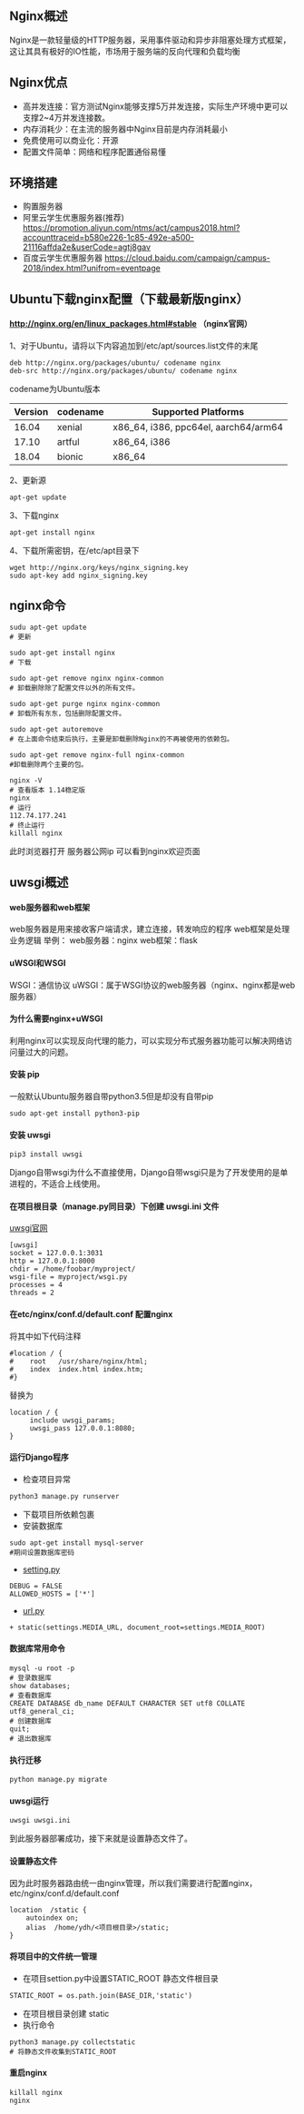 ## Nginx概述

Nginx是一款轻量级的HTTP服务器，采用事件驱动和异步非阻塞处理方式框架，这让其具有极好的IO性能，市场用于服务端的反向代理和负载均衡

## Nginx优点

- 高并发连接：官方测试Nginx能够支撑5万并发连接，实际生产环境中更可以支撑2~4万并发连接数。
- 内存消耗少：在主流的服务器中Nginx目前是内存消耗最小
- 免费使用可以商业化：开源
- 配置文件简单：网络和程序配置通俗易懂

## 环境搭建

- 购置服务器
- 阿里云学生优惠服务器(推荐) <https://promotion.aliyun.com/ntms/act/campus2018.html?accounttraceid=b580e226-1c85-492e-a500-21116affda2e&userCode=agtj8gav>
- 百度云学生优惠服务器 <https://cloud.baidu.com/campaign/campus-2018/index.html?unifrom=eventpage>

## Ubuntu下载nginx配置（下载最新版nginx）

#### <http://nginx.org/en/linux_packages.html#stable> （nginx官网）

1、对于Ubuntu，请将以下内容追加到/etc/apt/sources.list文件的末尾

```
deb http://nginx.org/packages/ubuntu/ codename nginx
deb-src http://nginx.org/packages/ubuntu/ codename nginx
```

codename为Ubuntu版本

| Version | codename | Supported Platforms                  |
| ------- | -------- | ------------------------------------ |
| 16.04   | xenial   | x86_64, i386, ppc64el, aarch64/arm64 |
| 17.10   | artful   | x86_64, i386                         |
| 18.04   | bionic   | x86_64                               |

2、更新源

```
apt-get update
```



3、下载nginx

```
apt-get install nginx
```

4、下载所需密钥，在/etc/apt目录下

```
wget http://nginx.org/keys/nginx_signing.key 
sudo apt-key add nginx_signing.key
```

## nginx命令

```
sudu apt-get update 
# 更新

sudo apt-get install nginx
# 下载
```

```
sudo apt-get remove nginx nginx-common 
# 卸载删除除了配置文件以外的所有文件。

sudo apt-get purge nginx nginx-common 
# 卸载所有东东，包括删除配置文件。

sudo apt-get autoremove 
# 在上面命令结束后执行，主要是卸载删除Nginx的不再被使用的依赖包。

sudo apt-get remove nginx-full nginx-common 
#卸载删除两个主要的包。
```

```
nginx -V 
# 查看版本 1.14稳定版
nginx 
# 运行
112.74.177.241
# 终止运行
killall nginx
```

此时浏览器打开 服务器公网ip 可以看到nginx欢迎页面

## uwsgi概述

#### web服务器和web框架

web服务器是用来接收客户端请求，建立连接，转发响应的程序 web框架是处理业务逻辑 举例： web服务器：nginx web框架：flask

#### uWSGI和WSGI

WSGI：通信协议 uWSGI：属于WSGI协议的web服务器（nginx、nginx都是web服务器）

#### 为什么需要nginx+uWSGI

利用nginx可以实现反向代理的能力，可以实现分布式服务器功能可以解决网络访问量过大的问题。

#### 安装 pip

一般默认Ubuntu服务器自带python3.5但是却没有自带pip

```
sudo apt-get install python3-pip
```

#### 安装 uwsgi

```
pip3 install uwsgi
```

Django自带wsgi为什么不直接使用，Django自带wsgi只是为了开发使用的是单进程的，不适合上线使用。

#### 在项目根目录（manage.py同目录）下创建 uwsgi.ini 文件

[uwsgi官网](https://uwsgi-docs.readthedocs.io/en/latest/WSGIquickstart.html)

```
[uwsgi]
socket = 127.0.0.1:3031
http = 127.0.0.1:8000
chdir = /home/foobar/myproject/
wsgi-file = myproject/wsgi.py
processes = 4
threads = 2
```

#### 在etc/nginx/conf.d/default.conf 配置nginx

将其中如下代码注释

```
#location / {
#    root   /usr/share/nginx/html;
#    index  index.html index.htm;
#}
```

替换为

```
location / {
     include uwsgi_params;
     uwsgi_pass 127.0.0.1:8080;
}
```

#### 运行Django程序

- 检查项目异常

```
python3 manage.py runserver
```

- 下载项目所依赖包裹
- 安装数据库

```
sudo apt-get install mysql-server
#期间设置数据库密码
```

- [setting.py](http://setting.py/)

```
DEBUG = FALSE
ALLOWED_HOSTS = ['*']
```

- [url.py](http://url.py/)

```
+ static(settings.MEDIA_URL, document_root=settings.MEDIA_ROOT)
```

#### 数据库常用命令

```
mysql -u root -p
# 登录数据库
show databases;
# 查看数据库
CREATE DATABASE db_name DEFAULT CHARACTER SET utf8 COLLATE utf8_general_ci;
# 创建数据库
quit;
# 退出数据库
```

#### 执行迁移

```
python manage.py migrate
```

#### uwsgi运行

```
uwsgi uwsgi.ini
```

到此服务器部署成功，接下来就是设置静态文件了。

#### 设置静态文件

因为此时服务器路由统一由nginx管理，所以我们需要进行配置nginx，etc/nginx/conf.d/default.conf

```
location  /static {
    autoindex on;
    alias  /home/ydh/<项目根目录>/static;
}
```

#### 将项目中的文件统一管理

- 在项目settion.py中设置STATIC_ROOT 静态文件根目录

```
STATIC_ROOT = os.path.join(BASE_DIR,'static')
```

- 在项目根目录创建 static
- 执行命令

```
python3 manage.py collectstatic
# 将静态文件收集到STATIC_ROOT
```

#### 重启nginx

```
killall nginx
nginx
```